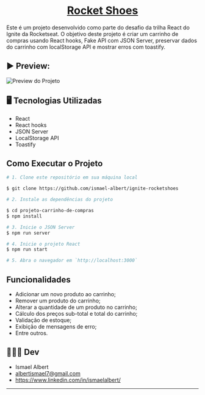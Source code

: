 <h1 align="center">
    <a href="#">Rocket Shoes </a>
</h1>

Este é um projeto desenvolvido como parte do desafio da trilha React do Ignite da Rocketseat. O objetivo deste projeto é criar um carrinho de compras usando React hooks, Fake API com JSON Server, preservar dados do carrinho com localStorage API e mostrar erros com toastify.

## ▶️ Preview:
![Preview do Projeto](https://github.com/ismael-albert/challenge-ignite-rocketshoes/blob/master/src/assets/preview.gif)



## 🖥️ Tecnologias Utilizadas

- React
- React hooks
- JSON Server
- LocalStorage API
- Toastify

## Como Executar o Projeto
```bash
# 1. Clone este repositório em sua máquina local

$ git clone https://github.com/ismael-albert/ignite-rocketshoes

# 2. Instale as dependências do projeto

$ cd projeto-carrinho-de-compras
$ npm install

# 3. Inicie o JSON Server
$ npm run server

# 4. Inicie o projeto React
$ npm run start

# 5. Abra o navegador em `http://localhost:3000`
```
## Funcionalidades

- Adicionar um novo produto ao carrinho;
- Remover um produto do carrinho;
- Alterar a quantidade de um produto no carrinho;
- Cálculo dos preços sub-total e total do carrinho;
- Validação de estoque;
- Exibição de mensagens de erro;
- Entre outros.


## 🧑🏽‍💻 Dev

- Ismael Albert
- albertismael7@gmail.com
- https://www.linkedin.com/in/ismaelalbert/
---
